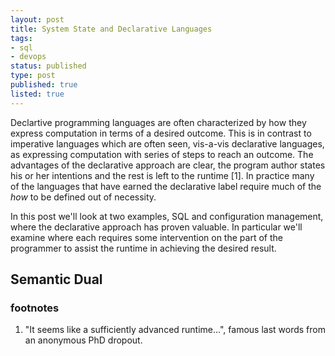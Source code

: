 ```yaml
---
layout: post
title: System State and Declarative Languages
tags:
- sql
- devops
status: published
type: post
published: true
listed: true
---
```


Declartive programming languages are often characterized by how they express computation in terms of a desired outcome. This is in contrast to imperative languages which are often seen, vis-a-vis declarative languages, as expressing computation with series of steps to reach an outcome. The advantages of the declarative approach are clear, the program author states his or her intentions and the rest is left to the runtime [1]. In practice many of the languages that have earned the declarative label require much of the *how* to be defined out of necessity.

In this post we'll look at two examples, SQL and configuration management, where the declarative approach has proven valuable. In particular we'll examine where each requires some intervention on the part of the programmer to assist the runtime in achieving the desired result.

## Semantic Dual


### footnotes

1. "It seems like a sufficiently advanced runtime...", famous last words from an anonymous PhD dropout.

